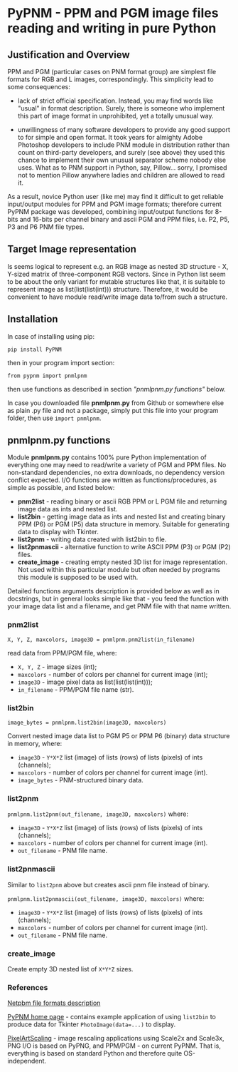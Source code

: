 # PyPNM - PPM and PGM image files reading and writing in pure Python

## Justification and Overview

PPM and PGM (particular cases on PNM format group) are simplest file formats for RGB and L images, correspondingly. This simplicity lead to some consequences:

- lack of strict official specification. Instead, you may find words like "usual" in format description. Surely, there is someone who implement this part of image format in unprohibited, yet a totally unusual way.

- unwillingness of many software developers to provide any good support to for simple and open format. It took years for almighty Adobe Photoshop developers to include PNM module in distribution rather than count on third-party developers, and surely (see above) they used this chance to implement their own unusual separator scheme nobody else uses. What as to PNM support in Python, say, Pillow... sorry, I promised not to mention Pillow anywhere ladies and children are allowed to read it.

As a result, novice Python user (like me) may find it difficult to get reliable input/output modules for PPM and PGM image formats; therefore current PyPNM package was developed, combining input/output functions for 8-bits and 16-bits per channel binary and ascii PGM and PPM files, i.e. P2, P5, P3 and P6 PNM file types.

## Target Image representation

Is seems logical to represent e.g. an RGB image as nested 3D structure - X, Y-sized matrix of three-component RGB vectors. Since in Python list seem to be about the only variant for mutable structures like that, it is suitable to represent image as list(list(list(int))) structure. Therefore, it would be convenient to have module read/write image data to/from such a structure.

## Installation

In case of installing using pip:

`pip install PyPNM`

then in your program import section:

`from pypnm import pnmlpnm`

then use functions as described in section *"pnmlpnm.py functions"* below.

In case you downloaded file **pnmlpnm.py** from Github or somewhere else as plain .py file and not a package, simply put this file into your program folder, then use `import pnmlpnm`.

## pnmlpnm.py functions

Module **pnmlpnm.py** contains 100% pure Python implementation of everything one may need to read/write a variety of PGM and PPM files. No non-standard dependencies, no extra downloads, no dependency version conflict expected. I/O functions are written as functions/procedures, as simple as possible, and listed below:

- **pnm2list**  - reading binary or ascii RGB PPM or L PGM file and returning image data as ints and nested list.
- **list2bin**  - getting image data as ints and nested list and creating binary PPM (P6) or PGM (P5) data structure in memory. Suitable for generating data to display with Tkinter.
- **list2pnm**  - writing data created with list2bin to file.
- **list2pnmascii** - alternative function to write ASCII PPM (P3) or PGM (P2) files.
- **create_image** - creating empty nested 3D list for image representation. Not used within this particular module but often needed by programs this module is supposed to be used with.

Detailed functions arguments description is provided below as well as in docstrings, but in general looks simple like that - you feed the function with your image data list and a filename, and get PNM file with that name written.

### pnm2list

`X, Y, Z, maxcolors, image3D = pnmlpnm.pnm2list(in_filename)`

read data from PPM/PGM file, where:

- `X, Y, Z`   - image sizes (int);
- `maxcolors` - number of colors per channel for current image (int);
- `image3D`   - image pixel data as list(list(list(int)));
- `in_filename` - PPM/PGM file name (str).

### list2bin

`image_bytes = pnmlpnm.list2bin(image3D, maxcolors)`

Convert nested image data list to PGM P5 or PPM P6 (binary) data structure in memory, where:

- `image3D`   - `Y*X*Z` list (image) of lists (rows) of lists (pixels) of ints (channels);
- `maxcolors` - number of colors per channel for current image (int).
- `image_bytes` - PNM-structured binary data.

### list2pnm

`pnmlpnm.list2pnm(out_filename, image3D, maxcolors)` where:

- `image3D`   - `Y*X*Z` list (image) of lists (rows) of lists (pixels) of ints (channels);
- `maxcolors` - number of colors per channel for current image (int).
- `out_filename` - PNM file name.

### list2pnmascii

Similar to `list2pnm` above but creates ascii pnm file instead of binary.

`pnmlpnm.list2pnmascii(out_filename, image3D, maxcolors)` where:

- `image3D`   - `Y*X*Z` list (image) of lists (rows) of lists (pixels) of ints (channels);
- `maxcolors` - number of colors per channel for current image (int).
- `out_filename` - PNM file name.

### create_image

Create empty 3D nested list of `X*Y*Z` sizes.

### References

[Netpbm file formats description](https://netpbm.sourceforge.net/doc/)

[PyPNM home page](https://dnyarri.github.io/pypnm.html) - contains example application of using `list2bin` to produce data for Tkinter `PhotoImage(data=...)` to display.

[PixelArtScaling](https://github.com/Dnyarri/PixelArtScaling) - image rescaling applications using Scale2x and Scale3x, PNG I/O is based on PyPNG, and PPM/PGM - on current PyPNM. That is, everything is based on standard Python and therefore quite OS-independent.